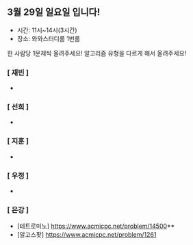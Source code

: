 ## 3월 29일 일요일 입니다!
- 시간: 11시~14시(3시간)
- 장소: 와와스터디룸 1번룸

한 사람당 1문제씩 올려주세요! 알고리즘 유형을 다르게 해서 올려주세요!

### [ 재빈 ]
-

### [ 선희 ]
-

### [ 지훈 ]
-

### [ 우정 ]
-

### [ 은강 ]
- [테트로미노] https://www.acmicpc.net/problem/14500**
- [알고스팟] https://www.acmicpc.net/problem/1261
